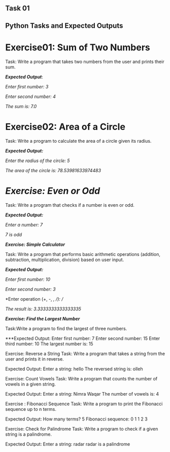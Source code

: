 ## Task 01
## Python Tasks and Expected Outputs 

# **Exercise01:** Sum of Two Numbers

Task: Write a program that takes two numbers from the user and prints their sum.


***Expected Output***:

*Enter first number: 3*

*Enter second number: 4*

*The sum is: 7.0*


# **Exercise02:** Area of a Circle

Task: Write a program to calculate the area of a circle given its radius.

***Expected Output:***

*Enter the radius of the circle: 5*

*The area of the circle is: 78.53981633974483*


# ***Exercise: Even or Odd***

Task: Write a program that checks if a number is even or odd.

***Expected Output:***

*Enter a number: 7*

*7 is odd*


***Exercise: Simple Calculator***

Task: Write a program that performs basic arithmetic operations (addition, subtraction, multiplication, division) based on user input.

***Expected Output:***

*Enter first number: 10*

*Enter second number: 3*

*Enter operation (+, -, *, /): /*

*The result is: 3.3333333333333335*


***Exercise: Find the Largest Number***

Task:Write a program to find the largest of three numbers.

***Expected Output:
Enter first number: 7
Enter second number: 15
Enter third number: 10
The largest number is: 15

Exercise: Reverse a String
Task: Write a program that takes a string from the user and prints it in reverse.

Expected Output:
Enter a string: hello
The reversed string is: olleh

Exercise: Count Vowels
Task: Write a program that counts the number of vowels in a given string.

Expected Output:
Enter a string: Nimra Waqar
The number of vowels is: 4

Exercise : Fibonacci Sequence
Task: Write a program to print the Fibonacci sequence up to n terms.

Expected Output:
How many terms? 5
Fibonacci sequence:
0 1 1 2 3 

Exercise: Check for Palindrome
Task: Write a program to check if a given string is a palindrome.

Expected Output:
Enter a string: radar
radar is a palindrome
